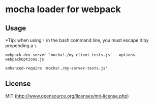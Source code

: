 # mocha loader for webpack

## Usage

*Tip: when using `!` in the bash command line, you must escape it by prepending a `\`

``` text
webpack-dev-server 'mocha!./my-client-tests.js' --options webpackOptions.js
```

``` text
enhanced-require 'mocha!./my-server-tests.js'
```

## License

MIT (http://www.opensource.org/licenses/mit-license.php)
